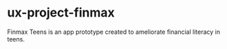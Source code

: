 # ux-project-finmax
Finmax Teens is an app prototype created to ameliorate financial literacy in teens.
